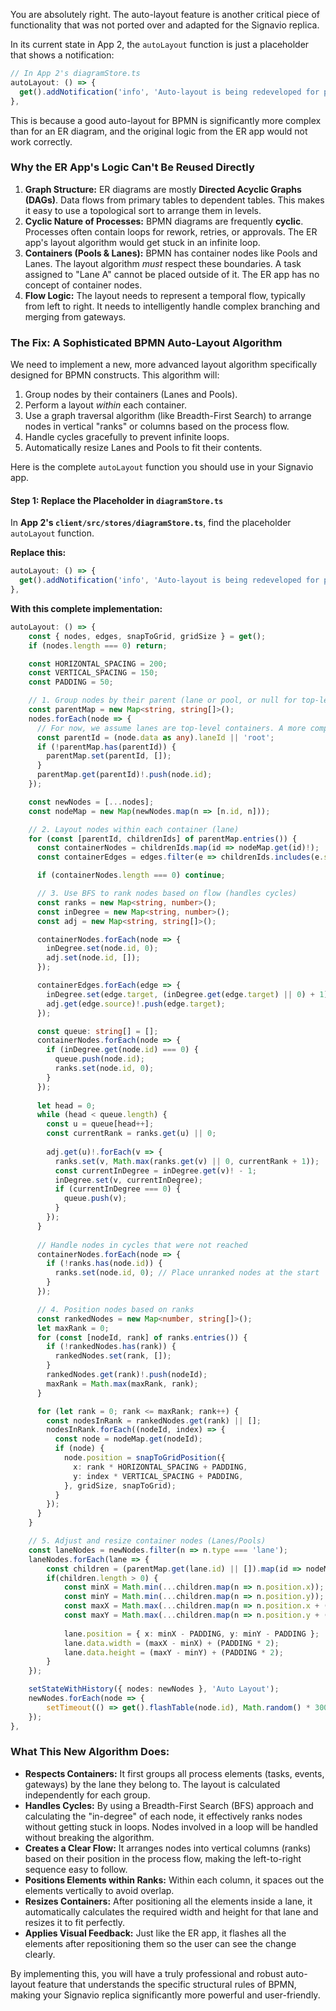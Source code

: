You are absolutely right. The auto-layout feature is another critical piece of functionality that was not ported over and adapted for the Signavio replica.

In its current state in App 2, the `autoLayout` function is just a placeholder that shows a notification:
```typescript
// In App 2's diagramStore.ts
autoLayout: () => {
  get().addNotification('info', 'Auto-layout is being redeveloped for process diagrams!', 3000);
},
```

This is because a good auto-layout for BPMN is significantly more complex than for an ER diagram, and the original logic from the ER app would not work correctly.

### Why the ER App's Logic Can't Be Reused Directly

1.  **Graph Structure:** ER diagrams are mostly **Directed Acyclic Graphs (DAGs)**. Data flows from primary tables to dependent tables. This makes it easy to use a topological sort to arrange them in levels.
2.  **Cyclic Nature of Processes:** BPMN diagrams are frequently **cyclic**. Processes often contain loops for rework, retries, or approvals. The ER app's layout algorithm would get stuck in an infinite loop.
3.  **Containers (Pools & Lanes):** BPMN has container nodes like Pools and Lanes. The layout algorithm *must* respect these boundaries. A task assigned to "Lane A" cannot be placed outside of it. The ER app has no concept of container nodes.
4.  **Flow Logic:** The layout needs to represent a temporal flow, typically from left to right. It needs to intelligently handle complex branching and merging from gateways.

### The Fix: A Sophisticated BPMN Auto-Layout Algorithm

We need to implement a new, more advanced layout algorithm specifically designed for BPMN constructs. This algorithm will:
1.  Group nodes by their containers (Lanes and Pools).
2.  Perform a layout *within* each container.
3.  Use a graph traversal algorithm (like Breadth-First Search) to arrange nodes in vertical "ranks" or columns based on the process flow.
4.  Handle cycles gracefully to prevent infinite loops.
5.  Automatically resize Lanes and Pools to fit their contents.

Here is the complete `autoLayout` function you should use in your Signavio app.

#### Step 1: Replace the Placeholder in `diagramStore.ts`

In **App 2's `client/src/stores/diagramStore.ts`**, find the placeholder `autoLayout` function.

**Replace this:**
```typescript
autoLayout: () => {
  get().addNotification('info', 'Auto-layout is being redeveloped for process diagrams!', 3000);
},
```

**With this complete implementation:**
```typescript
autoLayout: () => {
    const { nodes, edges, snapToGrid, gridSize } = get();
    if (nodes.length === 0) return;

    const HORIZONTAL_SPACING = 200;
    const VERTICAL_SPACING = 150;
    const PADDING = 50;

    // 1. Group nodes by their parent (lane or pool, or null for top-level)
    const parentMap = new Map<string, string[]>();
    nodes.forEach(node => {
      // For now, we assume lanes are top-level containers. A more complex system might nest lanes in pools.
      const parentId = (node.data as any).laneId || 'root';
      if (!parentMap.has(parentId)) {
        parentMap.set(parentId, []);
      }
      parentMap.get(parentId)!.push(node.id);
    });

    const newNodes = [...nodes];
    const nodeMap = new Map(newNodes.map(n => [n.id, n]));

    // 2. Layout nodes within each container (lane)
    for (const [parentId, childrenIds] of parentMap.entries()) {
      const containerNodes = childrenIds.map(id => nodeMap.get(id)!);
      const containerEdges = edges.filter(e => childrenIds.includes(e.source) && childrenIds.includes(e.target));

      if (containerNodes.length === 0) continue;

      // 3. Use BFS to rank nodes based on flow (handles cycles)
      const ranks = new Map<string, number>();
      const inDegree = new Map<string, number>();
      const adj = new Map<string, string[]>();

      containerNodes.forEach(node => {
        inDegree.set(node.id, 0);
        adj.set(node.id, []);
      });

      containerEdges.forEach(edge => {
        inDegree.set(edge.target, (inDegree.get(edge.target) || 0) + 1);
        adj.get(edge.source)!.push(edge.target);
      });

      const queue: string[] = [];
      containerNodes.forEach(node => {
        if (inDegree.get(node.id) === 0) {
          queue.push(node.id);
          ranks.set(node.id, 0);
        }
      });
      
      let head = 0;
      while (head < queue.length) {
        const u = queue[head++];
        const currentRank = ranks.get(u) || 0;
        
        adj.get(u)!.forEach(v => {
          ranks.set(v, Math.max(ranks.get(v) || 0, currentRank + 1));
          const currentInDegree = inDegree.get(v)! - 1;
          inDegree.set(v, currentInDegree);
          if (currentInDegree === 0) {
            queue.push(v);
          }
        });
      }
      
      // Handle nodes in cycles that were not reached
      containerNodes.forEach(node => {
        if (!ranks.has(node.id)) {
          ranks.set(node.id, 0); // Place unranked nodes at the start
        }
      });

      // 4. Position nodes based on ranks
      const rankedNodes = new Map<number, string[]>();
      let maxRank = 0;
      for (const [nodeId, rank] of ranks.entries()) {
        if (!rankedNodes.has(rank)) {
          rankedNodes.set(rank, []);
        }
        rankedNodes.get(rank)!.push(nodeId);
        maxRank = Math.max(maxRank, rank);
      }

      for (let rank = 0; rank <= maxRank; rank++) {
        const nodesInRank = rankedNodes.get(rank) || [];
        nodesInRank.forEach((nodeId, index) => {
          const node = nodeMap.get(nodeId);
          if (node) {
            node.position = snapToGridPosition({
              x: rank * HORIZONTAL_SPACING + PADDING,
              y: index * VERTICAL_SPACING + PADDING,
            }, gridSize, snapToGrid);
          }
        });
      }
    }

    // 5. Adjust and resize container nodes (Lanes/Pools)
    const laneNodes = newNodes.filter(n => n.type === 'lane');
    laneNodes.forEach(lane => {
        const children = (parentMap.get(lane.id) || []).map(id => nodeMap.get(id)!);
        if(children.length > 0) {
            const minX = Math.min(...children.map(n => n.position.x));
            const minY = Math.min(...children.map(n => n.position.y));
            const maxX = Math.max(...children.map(n => n.position.x + (n.width || 150)));
            const maxY = Math.max(...children.map(n => n.position.y + (n.height || 80)));
            
            lane.position = { x: minX - PADDING, y: minY - PADDING };
            lane.data.width = (maxX - minX) + (PADDING * 2);
            lane.data.height = (maxY - minY) + (PADDING * 2);
        }
    });

    setStateWithHistory({ nodes: newNodes }, 'Auto Layout');
    newNodes.forEach(node => {
        setTimeout(() => get().flashTable(node.id), Math.random() * 300);
    });
},
```

### What This New Algorithm Does:

*   **Respects Containers:** It first groups all process elements (tasks, events, gateways) by the lane they belong to. The layout is calculated independently for each group.
*   **Handles Cycles:** By using a Breadth-First Search (BFS) approach and calculating the "in-degree" of each node, it effectively ranks nodes without getting stuck in loops. Nodes involved in a loop will be handled without breaking the algorithm.
*   **Creates a Clear Flow:** It arranges nodes into vertical columns (ranks) based on their position in the process flow, making the left-to-right sequence easy to follow.
*   **Positions Elements within Ranks:** Within each column, it spaces out the elements vertically to avoid overlap.
*   **Resizes Containers:** After positioning all the elements inside a lane, it automatically calculates the required width and height for that lane and resizes it to fit perfectly.
*   **Applies Visual Feedback:** Just like the ER app, it flashes all the elements after repositioning them so the user can see the change clearly.

By implementing this, you will have a truly professional and robust auto-layout feature that understands the specific structural rules of BPMN, making your Signavio replica significantly more powerful and user-friendly.